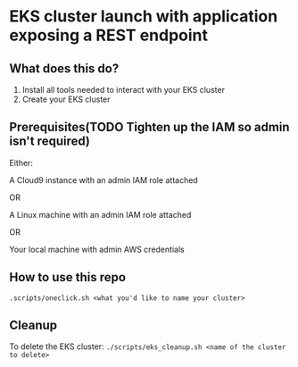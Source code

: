 # EKS cluster launch with application exposing a  REST endpoint

## What does this do?  

1. Install all tools needed to interact with your EKS cluster
2. Create your EKS cluster

## Prerequisites(TODO Tighten up the IAM so admin isn't required)

Either:

A Cloud9 instance with an admin IAM role attached

OR

A Linux machine with an admin IAM role attached

OR 

Your local machine with admin AWS credentials

## How to use this repo

`.scripts/oneclick.sh <what you'd like to name your cluster>`

## Cleanup

To delete the EKS cluster:
`./scripts/eks_cleanup.sh <name of the cluster to delete>`

